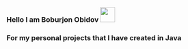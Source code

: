 ### Hello I am Boburjon Obidov <img src = "https://media1.giphy.com/media/xT39DoCQMa5mEdQ3w4/giphy.gif?cid=ecf05e4744f5qc3ozy304imlgzmwfyf2uhtd4tsxmrlacbjo&ep=v1_gifs_search&rid=giphy.gif&ct=g" width = 35px>
### For my personal projects that I have created in Java
